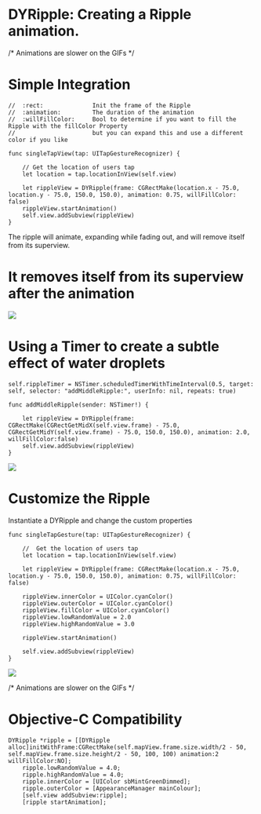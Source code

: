 # DYRipple: Creating a Ripple animation.
/*
    Animations are slower on the GIFs
*/

# Simple Integration

    //  :rect:              Init the frame of the Ripple
    //  :animation:         The duration of the animation
    //  :willFillColor:     Bool to determine if you want to fill the Ripple with the fillColor Property 
    //                      but you can expand this and use a different color if you like

    func singleTapView(tap: UITapGestureRecognizer) {
    
        // Get the location of users tap
        let location = tap.locationInView(self.view)
        
        let rippleView = DYRipple(frame: CGRectMake(location.x - 75.0, location.y - 75.0, 150.0, 150.0), animation: 0.75, willFillColor: false)
        rippleView.startAnimation()
        self.view.addSubview(rippleView)
    }

The ripple will animate, expanding while fading out, and will remove itself from its superview.
# It removes itself from its superview after the animation

![](https://raw.githubusercontent.com/dannyYassine/DYRipple/master/GIFs/TapRipple.gif)

# Using a Timer to create a subtle effect of water droplets

    self.rippleTimer = NSTimer.scheduledTimerWithTimeInterval(0.5, target: self, selector: "addMiddleRipple:", userInfo: nil, repeats: true)
    
    func addMiddleRipple(sender: NSTimer!) {
        
        let rippleView = DYRipple(frame: CGRectMake(CGRectGetMidX(self.view.frame) - 75.0, CGRectGetMidY(self.view.frame) - 75.0, 150.0, 150.0), animation: 2.0, willFillColor:false)
        self.view.addSubview(rippleView)
    }
    

![](https://raw.githubusercontent.com/dannyYassine/DYRipple/master/GIFs/RainRipple.gif)

# Customize the Ripple
Instantiate a DYRipple and change the custom properties

    func singleTapGesture(tap: UITapGestureRecognizer) {
    
        //  Get the location of users tap
        let location = tap.locationInView(self.view)

        let rippleView = DYRipple(frame: CGRectMake(location.x - 75.0, location.y - 75.0, 150.0, 150.0), animation: 0.75, willFillColor: false)
        
        rippleView.innerColor = UIColor.cyanColor()
        rippleView.outerColor = UIColor.cyanColor()
        rippleView.fillColor = UIColor.cyanColor()
        rippleView.lowRandomValue = 2.0
        rippleView.highRandomValue = 3.0
        
        rippleView.startAnimation()
        
        self.view.addSubview(rippleView)
    }


![](https://raw.githubusercontent.com/dannyYassine/DYRipple/master/GIFs/newCustomGif.gif)

/*
    Animations are slower on the GIFs
*/

# Objective-C Compatibility

    DYRipple *ripple = [[DYRipple alloc]initWithFrame:CGRectMake(self.mapView.frame.size.width/2 - 50, self.mapView.frame.size.height/2 - 50, 100, 100) animation:2 willFillColor:NO];
        ripple.lowRandomValue = 4.0;
        ripple.highRandomValue = 4.0;
        ripple.innerColor = [UIColor sbMintGreenDimmed];
        ripple.outerColor = [AppearanceManager mainColour];
        [self.view addSubview:ripple];
        [ripple startAnimation];


